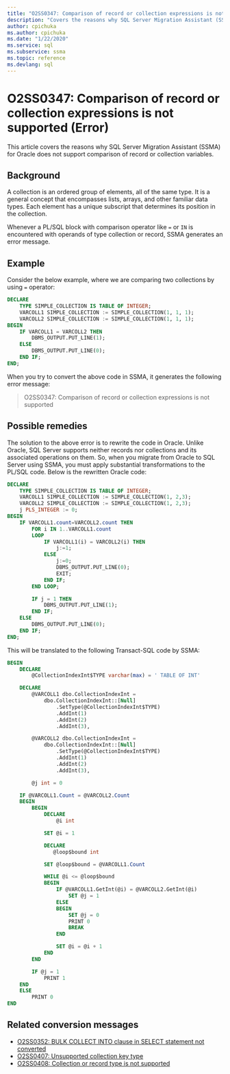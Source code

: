 ```yaml
---
title: "O2SS0347: Comparison of record or collection expressions is not supported (Error)"
description: "Covers the reasons why SQL Server Migration Assistant (SSMA) for Oracle does not support comparison of record or collection variables."
author: cpichuka
ms.author: cpichuka
ms.date: "1/22/2020"
ms.service: sql
ms.subservice: ssma
ms.topic: reference
ms.devlang: sql
---
```


# O2SS0347: Comparison of record or collection expressions is not supported (Error)

This article covers the reasons why SQL Server Migration Assistant (SSMA) for Oracle does not support comparison of record or collection variables.

## Background

A collection is an ordered group of elements, all of the same type. It is a general concept that encompasses lists, arrays, and other familiar data types. Each element has a unique subscript that determines its position in the collection.

Whenever a PL/SQL block with comparison operator like `=` or `IN` is encountered with operands of type collection or record, SSMA generates an error message.

## Example

Consider the below example, where we are comparing two collections by using `=` operator:

```sql
DECLARE
    TYPE SIMPLE_COLLECTION IS TABLE OF INTEGER;
    VARCOLL1 SIMPLE_COLLECTION := SIMPLE_COLLECTION(1, 1, 1);
    VARCOLL2 SIMPLE_COLLECTION := SIMPLE_COLLECTION(1, 1, 1);
BEGIN
    IF VARCOLL1 = VARCOLL2 THEN
        DBMS_OUTPUT.PUT_LINE(1);
    ELSE
        DBMS_OUTPUT.PUT_LINE(0);
    END IF;
END;
```

When you try to convert the above code in SSMA, it generates the following error message:

> O2SS0347: Comparison of record or collection expressions is not supported

## Possible remedies

The solution to the above error is to rewrite the code in Oracle. Unlike Oracle, SQL Server supports neither records nor collections and its associated operations on them. So, when you migrate from Oracle to SQL Server using SSMA, you must apply substantial transformations to the PL/SQL code. Below is the rewritten Oracle code:

```sql
DECLARE
    TYPE SIMPLE_COLLECTION IS TABLE OF INTEGER;
    VARCOLL1 SIMPLE_COLLECTION := SIMPLE_COLLECTION(1, 2,3);
    VARCOLL2 SIMPLE_COLLECTION := SIMPLE_COLLECTION(1, 2,3);
    j PLS_INTEGER := 0;
BEGIN
    IF VARCOLL1.count=VARCOLL2.count THEN
        FOR i IN 1..VARCOLL1.count
        LOOP
            IF VARCOLL1(i) = VARCOLL2(i) THEN
                j:=1;
            ELSE
                j:=0;
                DBMS_OUTPUT.PUT_LINE(0);
                EXIT;
            END IF;
        END LOOP;

        IF j = 1 THEN
            DBMS_OUTPUT.PUT_LINE(1);
        END IF;
    ELSE
        DBMS_OUTPUT.PUT_LINE(0);
    END IF;
END;
```

This will be translated to the following Transact-SQL code by SSMA:

```sql
BEGIN
    DECLARE
        @CollectionIndexInt$TYPE varchar(max) = ' TABLE OF INT'

    DECLARE
        @VARCOLL1 dbo.CollectionIndexInt =
            dbo.CollectionIndexInt::[Null]
                .SetType(@CollectionIndexInt$TYPE)
                .AddInt(1)
                .AddInt(2)
                .AddInt(3),

        @VARCOLL2 dbo.CollectionIndexInt =
            dbo.CollectionIndexInt::[Null]
                .SetType(@CollectionIndexInt$TYPE)
                .AddInt(1)
                .AddInt(2)
                .AddInt(3),

        @j int = 0

    IF @VARCOLL1.Count = @VARCOLL2.Count
    BEGIN
        BEGIN
            DECLARE
                @i int

            SET @i = 1

            DECLARE
               @loop$bound int

            SET @loop$bound = @VARCOLL1.Count

            WHILE @i <= @loop$bound
            BEGIN
                IF @VARCOLL1.GetInt(@i) = @VARCOLL2.GetInt(@i)
                    SET @j = 1
                ELSE
                BEGIN
                    SET @j = 0
                    PRINT 0
                    BREAK
                END

                SET @i = @i + 1
            END
        END

        IF @j = 1
            PRINT 1
    END
    ELSE
        PRINT 0
END
```

## Related conversion messages

* [O2SS0352: BULK COLLECT INTO clause in SELECT statement not converted](o2ss0352.md)
* [O2SS0407: Unsupported collection key type](o2ss0407.md)
* [O2SS0408: Collection or record type is not supported](o2ss0408.md)
